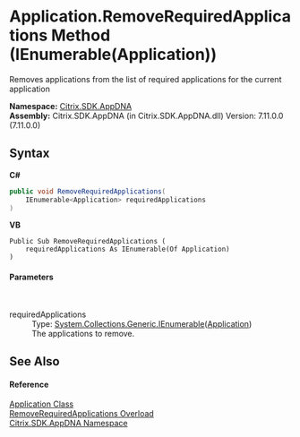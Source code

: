# Application.RemoveRequiredApplications Method (IEnumerable(Application))
 

Removes applications from the list of required applications for the current application

**Namespace:**&nbsp;[Citrix.SDK.AppDNA](index.md)<br />**Assembly:**&nbsp;Citrix.SDK.AppDNA (in Citrix.SDK.AppDNA.dll) Version: 7.11.0.0 (7.11.0.0)

## Syntax

**C#**
```csharp
public void RemoveRequiredApplications(
	IEnumerable<Application> requiredApplications
)
```

**VB**
```vbnet
Public Sub RemoveRequiredApplications ( 
	requiredApplications As IEnumerable(Of Application)
)
```


#### Parameters
&nbsp;<dl><dt>requiredApplications</dt><dd>Type: <a href="http://msdn2.microsoft.com/en-us/library/9eekhta0" target="_blank">System.Collections.Generic.IEnumerable</a>(<a href="1779bfff-4b29-0f26-8a09-10acdd530bbc">Application</a>)<br />The applications to remove.</dd></dl>

## See Also


#### Reference
<a href="1779bfff-4b29-0f26-8a09-10acdd530bbc">Application Class</a><br /><a href="619ad31b-9d9a-b0b0-6f19-15525462e18a">RemoveRequiredApplications Overload</a><br /><a href="fe2d265b-410b-8b11-1eb4-a790e0b062bf">Citrix.SDK.AppDNA Namespace</a><br />